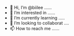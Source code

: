 - 👋 Hi, I’m @biilee ......
- 👀 I’m interested in ......
- 🌱 I’m currently learning .....
- 💞️ I’m looking to collaborat ....
- 📫 How to reach me ......

<!---
biilee/biilee is a ✨ special ✨ repository because its `README.md` (this file) appears on your GitHub profile.
You can click the Preview link to take a look at your changes.
--->
